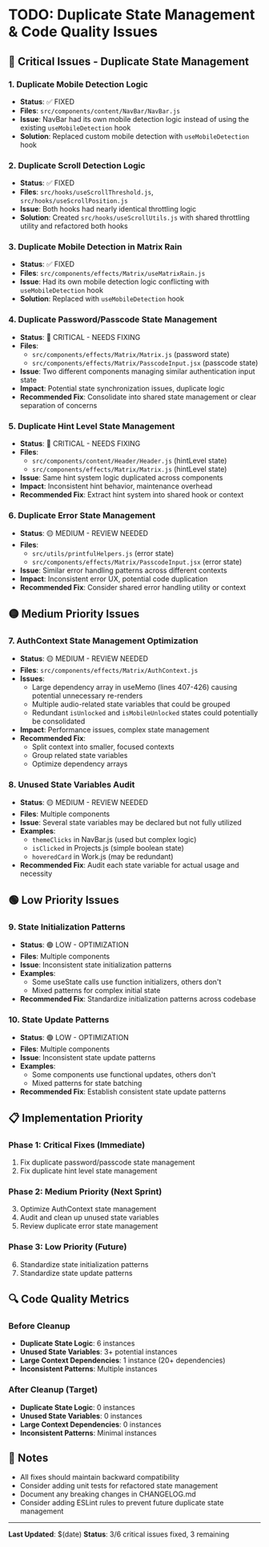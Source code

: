 # TODO: Duplicate State Management & Code Quality Issues

## 🔴 Critical Issues - Duplicate State Management

### 1. Duplicate Mobile Detection Logic
- **Status**: ✅ FIXED
- **Files**: `src/components/content/NavBar/NavBar.js`
- **Issue**: NavBar had its own mobile detection logic instead of using the existing `useMobileDetection` hook
- **Solution**: Replaced custom mobile detection with `useMobileDetection` hook

### 2. Duplicate Scroll Detection Logic
- **Status**: ✅ FIXED
- **Files**: `src/hooks/useScrollThreshold.js`, `src/hooks/useScrollPosition.js`
- **Issue**: Both hooks had nearly identical throttling logic
- **Solution**: Created `src/hooks/useScrollUtils.js` with shared throttling utility and refactored both hooks

### 3. Duplicate Mobile Detection in Matrix Rain
- **Status**: ✅ FIXED
- **Files**: `src/components/effects/Matrix/useMatrixRain.js`
- **Issue**: Had its own mobile detection logic conflicting with `useMobileDetection` hook
- **Solution**: Replaced with `useMobileDetection` hook

### 4. Duplicate Password/Passcode State Management
- **Status**: 🔴 CRITICAL - NEEDS FIXING
- **Files**: 
  - `src/components/effects/Matrix/Matrix.js` (password state)
  - `src/components/effects/Matrix/PasscodeInput.jsx` (passcode state)
- **Issue**: Two different components managing similar authentication input state
- **Impact**: Potential state synchronization issues, duplicate logic
- **Recommended Fix**: Consolidate into shared state management or clear separation of concerns

### 5. Duplicate Hint Level State Management
- **Status**: 🔴 CRITICAL - NEEDS FIXING
- **Files**:
  - `src/components/content/Header/Header.js` (hintLevel state)
  - `src/components/effects/Matrix/Matrix.js` (hintLevel state)
- **Issue**: Same hint system logic duplicated across components
- **Impact**: Inconsistent hint behavior, maintenance overhead
- **Recommended Fix**: Extract hint system into shared hook or context

### 6. Duplicate Error State Management
- **Status**: 🟡 MEDIUM - REVIEW NEEDED
- **Files**:
  - `src/utils/printfulHelpers.js` (error state)
  - `src/components/effects/Matrix/PasscodeInput.jsx` (error state)
- **Issue**: Similar error handling patterns across different contexts
- **Impact**: Inconsistent error UX, potential code duplication
- **Recommended Fix**: Consider shared error handling utility or context

## 🟡 Medium Priority Issues

### 7. AuthContext State Management Optimization
- **Status**: 🟡 MEDIUM - REVIEW NEEDED
- **Files**: `src/components/effects/Matrix/AuthContext.js`
- **Issues**:
  - Large dependency array in useMemo (lines 407-426) causing potential unnecessary re-renders
  - Multiple audio-related state variables that could be grouped
  - Redundant `isUnlocked` and `isMobileUnlocked` states could potentially be consolidated
- **Impact**: Performance issues, complex state management
- **Recommended Fix**: 
  - Split context into smaller, focused contexts
  - Group related state variables
  - Optimize dependency arrays

### 8. Unused State Variables Audit
- **Status**: 🟡 MEDIUM - REVIEW NEEDED
- **Files**: Multiple components
- **Issue**: Several state variables may be declared but not fully utilized
- **Examples**:
  - `themeClicks` in NavBar.js (used but complex logic)
  - `isClicked` in Projects.js (simple boolean state)
  - `hoveredCard` in Work.js (may be redundant)
- **Recommended Fix**: Audit each state variable for actual usage and necessity

## 🟢 Low Priority Issues

### 9. State Initialization Patterns
- **Status**: 🟢 LOW - OPTIMIZATION
- **Files**: Multiple components
- **Issue**: Inconsistent state initialization patterns
- **Examples**:
  - Some useState calls use function initializers, others don't
  - Mixed patterns for complex initial state
- **Recommended Fix**: Standardize initialization patterns across codebase

### 10. State Update Patterns
- **Status**: 🟢 LOW - OPTIMIZATION
- **Files**: Multiple components
- **Issue**: Inconsistent state update patterns
- **Examples**:
  - Some components use functional updates, others don't
  - Mixed patterns for state batching
- **Recommended Fix**: Establish consistent state update patterns

## 📋 Implementation Priority

### Phase 1: Critical Fixes (Immediate)
1. Fix duplicate password/passcode state management
2. Fix duplicate hint level state management

### Phase 2: Medium Priority (Next Sprint)
3. Optimize AuthContext state management
4. Audit and clean up unused state variables
5. Review duplicate error state management

### Phase 3: Low Priority (Future)
6. Standardize state initialization patterns
7. Standardize state update patterns

## 🔍 Code Quality Metrics

### Before Cleanup
- **Duplicate State Logic**: 6 instances
- **Unused State Variables**: 3+ potential instances
- **Large Context Dependencies**: 1 instance (20+ dependencies)
- **Inconsistent Patterns**: Multiple instances

### After Cleanup (Target)
- **Duplicate State Logic**: 0 instances
- **Unused State Variables**: 0 instances
- **Large Context Dependencies**: 0 instances
- **Inconsistent Patterns**: Minimal instances

## 📝 Notes

- All fixes should maintain backward compatibility
- Consider adding unit tests for refactored state management
- Document any breaking changes in CHANGELOG.md
- Consider adding ESLint rules to prevent future duplicate state management

---

**Last Updated**: $(date)
**Status**: 3/6 critical issues fixed, 3 remaining